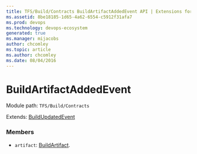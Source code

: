 ```yaml
---
title: TFS/Build/Contracts BuildArtifactAddedEvent API | Extensions for Azure DevOps Services
ms.assetid: 8be18185-1d65-4a62-6554-c5912f31afa7
ms.prod: devops
ms.technology: devops-ecosystem
generated: true
ms.manager: mijacobs
author: chcomley
ms.topic: article
ms.author: chcomley
ms.date: 08/04/2016
---
```


# BuildArtifactAddedEvent

Module path: `TFS/Build/Contracts`

Extends: [BuildUpdatedEvent](./BuildUpdatedEvent.md)

### Members

* `artifact`: [BuildArtifact](./BuildArtifact.md). 

